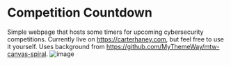 # Competition Countdown
Simple webpage that hosts some timers for upcoming cybersecurity competitions. Currently live on https://carterhaney.com, but feel free to use it yourself. Uses background from https://github.com/MyThemeWay/mtw-canvas-spiral.
![image](https://github.com/user-attachments/assets/978eab13-e4bc-408d-b8f3-c00724a5d68c)
